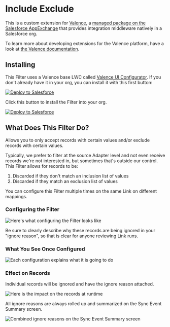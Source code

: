 # Include Exclude

This is a custom extension for <a href="https://valence.app">Valence</a>, a <a href="https://appexchange.salesforce.com/appxListingDetail?listingId=a0N3A00000EORP4UAP">managed package on the Salesforce AppExchange</a> that provides integration middleware natively in a Salesforce org.

To learn more about developing extensions for the Valence platform, have a look at <a href="https://docs.valence.app">the Valence documentation</a>.

## Installing

This Filter uses a Valence base LWC called <a href="https://github.com/valence-filters/valence-ui-configurator">Valence UI Configurator</a>. If you don't already have it in your org, you can install it with this first button:

<a href="https://githubsfdeploy.herokuapp.com?owner=valence-filters&repo=ui-configurator-installer&ref=main">
  <img alt="Deploy to Salesforce"
       src="https://raw.githubusercontent.com/afawcett/githubsfdeploy/master/deploy.png">
</a>

Click this button to install the Filter into your org.

<a href="https://githubsfdeploy.herokuapp.com?owner=valence-filters&repo=include-exclude&ref=main">
  <img alt="Deploy to Salesforce"
       src="https://raw.githubusercontent.com/afawcett/githubsfdeploy/master/deploy.png">
</a>

## What Does This Filter Do?

Allows you to only accept records with certain values and/or exclude records with certain values.

Typically, we prefer to filter at the source Adapter level and not even receive records we're not interested in, but sometimes that's outside our control. This Filter allows for records to be:

1. Discarded if they don't match an inclusion list of values
2. Discarded if they match an exclusion list of values

You can configure this Filter multiple times on the same Link on different mappings.

### Configuring the Filter

![Here's what configuring the Filter looks like](/images/configuring.png)

Be sure to clearly describe why these records are being ignored in your "ignore reason", so that is clear for anyone reviewing Link runs. 

### What You See Once Configured

![Each configuration explains what it is going to do](/images/explainer.png)

### Effect on Records

Individual records will be ignored and have the ignore reason attached.

![Here is the impact on the records at runtime](/images/results.png)

All ignore reasons are always rolled up and summarized on the Sync Event Summary screen.

![Combined ignore reasons on the Sync Event Summary screen](/images/syncevent.png)